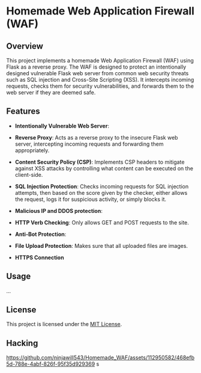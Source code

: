 # Homemade Web Application Firewall (WAF)

## Overview

This project implements a homemade Web Application Firewall (WAF) using Flask as a reverse proxy. The WAF is designed to protect an intentionally designed vulnerable Flask web server from common web security threats such as SQL injection and Cross-Site Scripting (XSS). It intercepts incoming requests, checks them for security vulnerabilities, and forwards them to the web server if they are deemed safe.

## Features

- **Intentionally Vulnerable Web Server**: 

- **Reverse Proxy**: Acts as a reverse proxy to the insecure Flask web server, intercepting incoming requests and forwarding them appropriately.

- **Content Security Policy (CSP)**: Implements CSP headers to mitigate against XSS attacks by controlling what content can be executed on the client-side.

- **SQL Injection Protection**: Checks incoming requests for SQL injection attempts, then based on the score given by the checker, either allows the request, logs it for suspicious activity, or simply blocks it.

- **Malicious IP and DDOS protection**: 

- **HTTP Verb Checking**: Only allows GET and POST requests to the site.

- **Anti-Bot Protection**:

- **File Upload Protection**: Makes sure that all uploaded files are images.

- **HTTPS Connection**


## Usage

...


## License

This project is licensed under the [MIT License](LICENSE).


## Hacking

https://github.com/ninjawill543/Homemade_WAF/assets/112950582/468efb5d-788e-4abf-826f-95f35d929369
s


